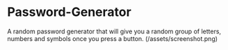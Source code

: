 # Password-Generator
A random password generator that will give you a random group of letters, numbers and symbols once you press a button.
(/assets/screenshot.png)
